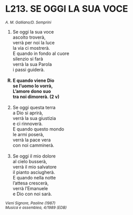 # L213. SE OGGI LA SUA VOCE

<sub><i>A. M. Galliano/D. Semprini</i></sub>
<ol>
	<li>Se oggi la sua voce<br>
		ascolto troverà,<br>
		verrà per noi la luce<br>
		la via ci mostrerà.<br>
		E quando in fondo al cuore<br>
		silenzio si farà<br>
		verrà la sua Parola<br>
		i passi guiderà.</li><br>
	<b><li type="A" value="18">E quando viene Dio<br>
		se l’uomo lo vorrà,<br>
		L’amore dono suo<br>
		tra noi dimorerà. (2 v)</li></b><br>
	<li value="2">Se oggi questa terra<br>
		a Dio si aprirà,<br>
		verrà la sua giustizia<br>
		e ci rinnoverà.<br>
		E quando questo mondo<br>
		le armi poserà,<br>
		verrà la pace vera<br>
		con noi camminerà.</li><br>
	<li>Se oggi il mio dolore<br>
		al cielo busserà,<br>
		verrà il mio salvatore<br>
		il pianto asciugherà.<br>
		E quando nella notte<br>
		l’attesa crescerà,<br>
		verrà l’Emanuele<br>
		e Dio con noi sarà.</li>
</ol>
<sub><i>Vieni Signore, Paoline (1987)<br>Musica e assemblea, 4/1989 (EDB)</i></sub>
